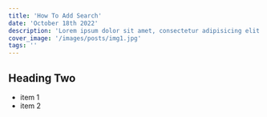 ```yaml
---
title: 'How To Add Search'
date: 'October 18th 2022'
description: 'Lorem ipsum dolor sit amet, consectetur adipisicing elit. Voluptatibus quia, nulla! Maiores et perferendis eaque, exercitationem praesentium nihil.'
cover_image: '/images/posts/img1.jpg'
tags: ''
---
```


## Heading Two

- item 1
- item 2
